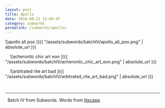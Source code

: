 ```yaml
---
layout: post
title: Apollo 
date: 2018-08-21 11:04:47
category: subwords
permalink: /subwords/apollo/ 
---
```


![apollo all poo ]({{ "/assets/subwords/batchIV/apollo_all_poo.png" | absolute_url }})

&nbsp;
&nbsp;
![acherontic chic art eon ]({{ "/assets/subwords/batchIV/acherontic_chic_art_eon.png" | absolute_url }})

&nbsp;
&nbsp;
![arbitrated rite art bad ]({{ "/assets/subwords/batchIV/arbitrated_rite_art_bad.png" | absolute_url }})

&nbsp;

---

&nbsp;
Batch IV from Subwords. Words from [litscape](https://www.litscape.com/).
